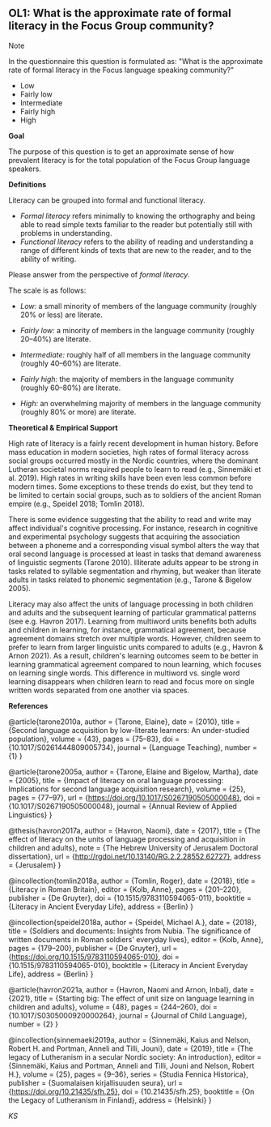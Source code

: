 
## OL1: What is the approximate rate of formal literacy in the Focus Group community?

> [!NOTE]  
> In the questionnaire this question is formulated as: "What is the approximate rate of formal literacy in the Focus language speaking community?"

- Low
- Fairly low
- Intermediate
- Fairly high
- High

**Goal**

The purpose of this question is to get an approximate sense of how prevalent literacy is for the total population of the Focus Group language speakers.



**Definitions**

Literacy can be grouped into formal and functional literacy.
- *Formal literacy* refers minimally to knowing the orthography and being able to read simple texts familiar to the reader but potentially still with problems in understanding.
- *Functional literacy* refers to the ability of reading and understanding a range of different kinds of texts that are new to the reader, and to the ability of writing.


Please answer from the perspective of *formal literacy.*


The scale is as follows:

- *Low:* a small minority of members of the language community (roughly 20% or less) are literate.

- *Fairly low:* a minority of members in the language community (roughly 20–40%) are literate.

- *Intermediate:* roughly half of all members in the language community (roughly 40–60%) are literate.

- *Fairly high:* the majority of members in the language community (roughly 60–80%) are literate.

- *High:* an overwhelming majority of members in the language community (roughly 80% or more) are literate.



**Theoretical & Empirical Support**

High rate of literacy is a fairly recent development in human history. Before mass education in modern societies, high rates of formal literacy across social groups occurred mostly in the Nordic countries, where the dominant Lutheran societal norms required people to learn to read (e.g., Sinnemäki et al. 2019). High rates in writing skills have been even less common before modern times. Some exceptions to these trends do exist, but they tend to be limited to certain social groups, such as to soldiers of the ancient Roman empire (e.g., Speidel 2018; Tomlin 2018).

There is some evidence suggesting that the ability to read and write may affect individual's cognitive processing. For instance, research in cognitive and experimental psychology suggests that acquiring the association between a phoneme and a corresponding visual symbol alters the way that oral second language is processed at least in tasks that demand awareness of linguistic segments (Tarone 2010). Illiterate adults appear to be strong in tasks related to syllable segmentation and rhyming, but weaker than literate adults in tasks related to phonemic segmentation (e.g., Tarone & Bigelow 2005).

Literacy may also affect the units of language processing in both children and adults and the subsequent learning of particular grammatical patterns (see e.g. Havron 2017). Learning from multiword units benefits both adults and children in learning, for instance, grammatical agreement, because agreement domains stretch over multiple words. However, children seem to prefer to learn from larger linguistic units compared to adults (e.g., Havron & Arnon 2021). As a result, children's learning outcomes seem to be better in learning grammatical agreement compared to noun learning, which focuses on learning single words. This difference in multiword vs. single word learning disappears when children learn to read and focus more on single written words separated from one another via spaces.


**References**


@article{tarone2010a,
  author = {Tarone, Elaine},
  date = {2010},
  title = {Second language acquisition by low-literate learners: An under-studied population},
  volume = {43},
  pages = {75–83},
  doi = {10.1017/S0261444809005734},
  journal = {Language Teaching},
  number = {1}
}

@article{tarone2005a,
  author = {Tarone, Elaine and Bigelow, Martha},
  date = {2005},
  title = {Impact of literacy on oral language processing: Implications for second language acquisition research},
  volume = {25},
  pages = {77–97},
  url = {https://doi.org/10.1017/S0267190505000048},
  doi = {10.1017/S0267190505000048},
  journal = {Annual Review of Applied Linguistics}
}

@thesis{havron2017a,
  author = {Havron, Naomi},
  date = {2017},
  title = {The effect of literacy on the units of language processing and acquisition in children and adults},
  note = {The Hebrew University of Jerusalem Doctoral dissertation},
  url = {http://rgdoi.net/10.13140/RG.2.2.28552.62727},
  address = {Jerusalem}
}

@incollection{tomlin2018a,
  author = {Tomlin, Roger},
  date = {2018},
  title = {Literacy in Roman Britain},
  editor = {Kolb, Anne},
  pages = {201–220},
  publisher = {De Gruyter},
  doi = {10.1515/9783110594065-011},
  booktitle = {Literacy in Ancient Everyday Life},
  address = {Berlin}
}

@incollection{speidel2018a,
  author = {Speidel, Michael A.},
  date = {2018},
  title = {Soldiers and documents: Insights from Nubia. The significance of written documents in Roman soldiers' everyday lives},
  editor = {Kolb, Anne},
  pages = {179–200},
  publisher = {De Gruyter},
  url = {https://doi.org/10.1515/9783110594065-010},
  doi = {10.1515/9783110594065-010},
  booktitle = {Literacy in Ancient Everyday Life},
  address = {Berlin}
}

@article{havron2021a,
  author = {Havron, Naomi and Arnon, Inbal},
  date = {2021},
  title = {Starting big: The effect of unit size on language learning in children and adults},
  volume = {48},
  pages = {244–260},
  doi = {10.1017/S0305000920000264},
  journal = {Journal of Child Language},
  number = {2}
}

@incollection{sinnemaeki2019a,
  author = {Sinnemäki, Kaius and Nelson, Robert H. and Portman, Anneli and Tilli, Jouni},
  date = {2019},
  title = {The legacy of Lutheranism in a secular Nordic society: An introduction},
  editor = {Sinnemäki, Kaius and Portman, Anneli and Tilli, Jouni and Nelson, Robert H.},
  volume = {25},
  pages = {9–36},
  series = {Studia Fennica Historica},
  publisher = {Suomalaisen kirjallisuuden seura},
  url = {https://doi.org/10.21435/sfh.25},
  doi = {10.21435/sfh.25},
  booktitle = {On the Legacy of Lutheranism in Finland},
  address = {Helsinki}
}

*KS*
